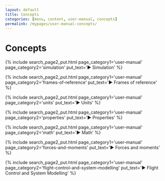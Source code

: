 ```yaml
---
layout: default
title: Concepts
categories: [menu, content, user-manual, concepts]
permalink: /mypages/user-manual-concepts/
---
```


# Concepts

<p>
{% include search_page2_put.html page_category1='user-manual' page_category2='simulation' put_text='▶ Simulation' %}
</p>

<p>
{% include search_page2_put.html page_category1='user-manual' page_category2='frames-of-reference' put_text='▶ Frames of reference' %}
</p>

<p>
{% include search_page2_put.html page_category1='user-manual' page_category2='units' put_text='▶ Units' %}
</p>

<p>
{% include search_page2_put.html page_category1='user-manual' page_category2='properties' put_text='▶ Properties' %}
</p>

<p>
{% include search_page2_put.html page_category1='user-manual' page_category2='math' put_text='▶ Math' %}
</p>

<p>
{% include search_page2_put.html page_category1='user-manual' page_category2='forces-and-moments' put_text='▶ Forces and moments' %}
</p>

<p>
{% include search_page2_put.html page_category1='user-manual' page_category2='flight-control-and-system-modelling' put_text='▶ Flight Control and System Modelling' %}
</p>
